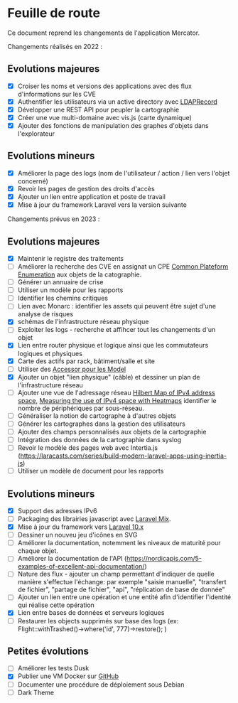 # Feuille de route

Ce document reprend les changements de l'application Mercator.

Changements réalisés en 2022 :

## Evolutions majeures

- [x] Croiser les noms et versions des applications avec des flux d'informations sur les CVE
- [x] Authentifier les utilisateurs via un active directory avec [LDAPRecord](https://ldaprecord.com/)
- [x] Développer une REST API pour peupler la cartographie
- [x] Créer une vue multi-domaine avec vis.js (carte dynamique)
- [x] Ajouter des fonctions de manipulation des graphes d'objets dans l'explorateur

## Evolutions mineurs
- [x] Améliorer la page des logs (nom de l'utilisateur / action / lien vers l'objet concerné)
- [x] Revoir les pages de gestion des droits d'accès
- [x] Ajouter un lien entre application et poste de travail
- [x] Mise à jour du framework Laravel vers la version suivante

Changements prévus en 2023 :

## Evolutions majeures

- [x] Maintenir le registre des traitements
- [ ] Améliorer la recherche des CVE en assignat un CPE [Common Plateform Enumeration](https://nvd.nist.gov/products/cpe) aux objets de la catographie.
- [ ] Générer un annuaire de crise
- [ ] Utiliser un modèle pour les rapports
- [ ] Identifier les chemins critiques
- [ ] Lien avec Monarc : identifier les assets qui peuvent être sujet d'une analyse de risques 
- [x] schémas de l'infrastructure réseau physique
- [ ] Exploiter les logs - recherche et affihcer tout les changements d'un objet
- [x] Lien entre router physique et logique ainsi que les commutateurs logiques et physiques 
- [x] Carte des actifs par rack, bâtiment/salle et site
- [ ] Utiliser des [Accessor pour les Model](https://laravel.com/docs/9.x/eloquent-mutators#defining-a-mutator)
- [x] Ajouter un objet "lien physique" (câble) et dessiner un plan de l'infrastructure réseau
- [ ] Ajouter une vue de l'adressage réseau [Hilbert Map of IPv4 address space](https://bl.ocks.org/vasturiano/8aceecba58f115c81853879a691fd94f), [Measuring the use of IPv4 space with Heatmaps](https://www.caida.org/archive/arin-heatmaps/) identifier le nombre de périphériques par sous-réseau.
- [ ] Généraliser la notion de cartographe à d'autres objets
- [ ] Générer les cartographes dans la gestion des utilisateurs
- [ ] Ajouter des champs personnalisés aux objets de la cartographie
- [ ] Intégration des données de la cartographie dans syslog
- [ ] Revoir le modèle des pages web avec Intertia.js (https://laracasts.com/series/build-modern-laravel-apps-using-inertia-js)
- [ ] Utiliser un modèle de document pour les rapports

## Evolutions mineurs

- [x] Support des adresses IPv6
- [ ] Packaging des librairies javascript avec [Laravel Mix](https://laravel-mix.com/).
- [x] Mise à jour du framework vers [Laravel 10.x](https://laravel.com/docs/10.x)
- [ ] Dessiner un nouveu jeu d'icônes en SVG
- [ ] Améliorer la documentation, notemment les niveaux de maturité pour chaque objet.
- [ ] Améliorer la documentation de l'API (https://nordicapis.com/5-examples-of-excellent-api-documentation/)
- [ ] Nature des flux - ajouter un champ permettant d'indiquer de quelle manière s'effectue l'échange: par exemple "saisie manuelle", "transfert de fichier", "partage de fichier", "api", "réplication de base de donnée"
- [ ] Ajouter un lien entre une opération et une entité afin d'identifier l'identité qui réalise cette opération
- [x] Lien entre bases de données et serveurs logiques
- [ ] Restaurer les objects supprimés sur base des logs (ex: Flight::withTrashed()->where('id', 777)->restore(); )

## Petites évolutions

- [ ] Améliorer les tests Dusk
- [x] Publier une VM Docker sur [GitHub](https://ghcr.io)
- [ ] Documenter une procédure de déploiement sous Debian
- [ ] Dark Theme
